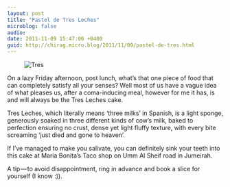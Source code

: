 ```yaml
---
layout: post
title: "Pastel de Tres Leches"
microblog: false
audio: 
date: 2011-11-09 15:47:00 +0400
guid: http://chirag.micro.blog/2011/11/09/pastel-de-tres.html
---
```

<figure><img alt="Tres" src="http://www.chirag.biz/uploads/2018/0e258819ec.jpg"></figure><p>On a lazy Friday afternoon, post lunch, what’s that one piece of food that can completely satisfy all your senses? Well most of us have a vague idea of what pleases us, after a coma-inducing meal, however for me it has, is and will always be the Tres Leches cake.</p>
<p>Tres Leches, which literally means ‘three milks’ in Spanish, is a light sponge, generously soaked in three different kinds of cow’s milk, baked to perfection ensuring no crust, dense yet light fluffy texture, with every bite screaming ‘just died and gone to heaven’.</p>
<p>If I’ve managed to make you salivate, you can definitely sink your teeth into this cake at Maria Bonita’s Taco shop on Umm Al Sheif road in Jumeirah.</p>
<p>A tip — to avoid disappointment, ring in advance and book a slice for yourself (I know :)).</p>
